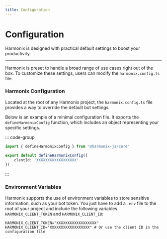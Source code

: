 ```yaml
---
title: Configuration
---
```


# Configuration

Harmonix is designed with practical default settings to boost your productivity.

---

Harmonix is preset to handle a broad range of use cases right out of the box. To customize these settings, users can modify the `harmonix.config.ts` file.

### Harmonix Configuration

Located at the root of any Harmonix project, the `harmonix.config.ts` file provides a way to override the default bot settings.

Below is an example of a minimal configuration file. It exports the `defineHarmonixConfig` function, which includes an object representing your specific settings.

::: code-group

```ts [harmonix.config.ts]
import { defineHarmonixConfig } from '@harmonix-js/core'

export default defineHarmonixConfig({
	clentId: 'XXXXXXXXXXXXXXXXXX'
})
```

:::

### Environment Variables

Harmonix supports the use of environment variables to store sensitive information, such as your bot token. You just have to add a `.env` file to the root of your project and include the following variables `HARMONIX_CLIENT_TOKEN` and `HARMONIX_CLIENT_ID`:

```
HARMONIX_CLIENT_TOKEN="XXXXXXXXXXXXXXXXXX"
HARMONIX_CLIENT_ID="XXXXXXXXXXXXXXXXXX" # Or use the client ID in the configuration file
```
